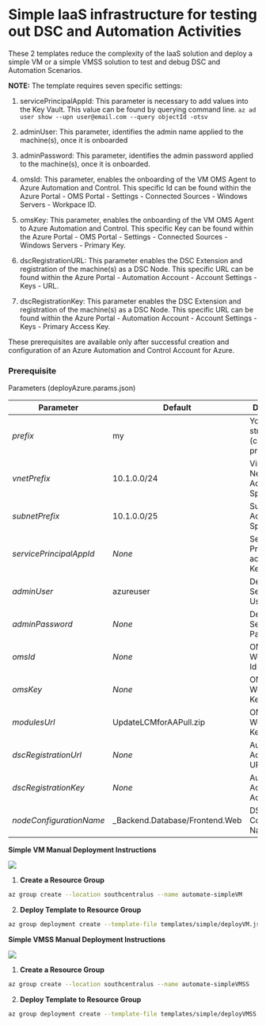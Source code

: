 # Simple IaaS infrastructure for testing out DSC and Automation Activities

These 2 templates reduce the complexity of the IaaS solution and deploy a simple VM or a simple VMSS solution to test and debug DSC and Automation Scenarios.


<b>NOTE:</b> The template requires seven specific settings:

1. servicePrincipalAppId: This parameter is necessary to add values into the Key Vault. This value can be found by querying command line. `az ad user show --upn user@email.com --query objectId -otsv` 

2. adminUser: This parameter, identifies the admin name applied to the machine(s), once it is onboarded

3. adminPassword:  This parameter, identifies the admin password applied to the machine(s), once it is onboarded. 

4. omsId: This parameter, enables the onboarding of the VM OMS Agent to Azure Automation and Control. This specific Id can be found within the Azure Portal - OMS Portal - Settings - Connected Sources - Windows Servers - Workpace ID.

5. omsKey: This parameter, enables the onboarding of the VM OMS Agent to Azure Automation and Control. This specific Key can be found within the Azure Portal - OMS Portal - Settings - Connected Sources - Windows Servers - Primary Key.

6. dscRegistrationURL: This parameter enables the DSC Extension and registration of the machine(s) as a DSC Node. This specific URL can be found within the Azure Portal - Automation Account - Account Settings - Keys - URL. 

7. dscRegistrationKey: This parameter enables the DSC Extension and registration of the machine(s) as a DSC Node. This specific URL can be found within the Azure Portal - Automation Account - Account Settings - Keys - Primary Access Key. 

These prerequisites are available only after successful creation and configuration of an Azure Automation and Control Account for Azure.


### Prerequisite

Parameters (deployAzure.params.json)

| Parameter                 | Default                         | Description                                |
| ------------------------- | ------------------------------- | ------------------------------------------ |
| _prefix_                  | my                              | Your unique string (company prefix)        |
| _vnetPrefix_              | 10.1.0.0/24                     | Virtual Network Address Space              |
| _subnetPrefix_            | 10.1.0.0/25                     | Subnet Address Space                       |
| _servicePrincipalAppId_   | _None_                          | Service Principal to access KeyVault       |
| _adminUser_               | azureuser                       | Default Servers Username                   |
| _adminPassword_           | _None_                          | Default Servers Password                   |
| _omsId_                   | _None_                          | OMS Workspace Id                           |
| _omsKey_                  | _None_                          | OMS Workspace Key                          |
| _modulesUrl_              | UpdateLCMforAAPull.zip          | OMS Workspace Key                          |
| _dscRegistrationUrl_      | _None_                          | Automation Account DSC URL                 |
| _dscRegistrationKey_      | _None_                          | Automation Account Access Key              |
| _nodeConfigurationName_   | _Backend.Database/Frontend.Web  | DSC Node Configuration Name                |


__Simple VM Manual Deployment Instructions__

<a href="https://portal.azure.com/#create/Microsoft.Template/uri/https%3A%2F%2Fraw.githubusercontent.com%2FAzure%2Fdanielscholl%2Fmaster%2Fazure-automation-arm%2Ftemplates%2FsimpleS%2FdeployVM.json" target="_blank">
    <img src="http://azuredeploy.net/deploybutton.png"/>
</a>

1. __Create a Resource Group__

```bash
az group create --location southcentralus --name automate-simpleVM
```

2. __Deploy Template to Resource Group__

```bash
az group deployment create --template-file templates/simple/deployVM.json --parameters templates/simple/params.json --resource-group automate-simpleVM
```

__Simple VMSS Manual Deployment Instructions__

<a href="https://portal.azure.com/#create/Microsoft.Template/uri/https%3A%2F%2Fraw.githubusercontent.com%2FAzure%2Fdanielscholl%2Fmaster%2Fazure-automation-arm%2Ftemplates%2FsimpleS%2FdeployVMSS.json" target="_blank">
    <img src="http://azuredeploy.net/deploybutton.png"/>
</a>

1. __Create a Resource Group__

```bash
az group create --location southcentralus --name automate-simpleVMSS
```

2. __Deploy Template to Resource Group__

```bash
az group deployment create --template-file templates/simple/deployVMSS.json --parameters templates/simple/params.json --resource-group automate-simpleVMSS
```
